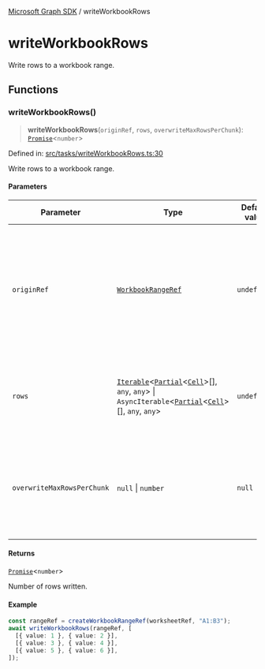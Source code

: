 [Microsoft Graph SDK](README.md) / writeWorkbookRows

# writeWorkbookRows

Write rows to a workbook range.

## Functions

### writeWorkbookRows()

> **writeWorkbookRows**(`originRef`, `rows`, `overwriteMaxRowsPerChunk`): [`Promise`](https://developer.mozilla.org/docs/Web/JavaScript/Reference/Global_Objects/Promise)\<`number`\>

Defined in: [src/tasks/writeWorkbookRows.ts:30](https://github.com/Future-Secure-AI/microsoft-graph/blob/main/src/tasks/writeWorkbookRows.ts#L30)

Write rows to a workbook range.

#### Parameters

| Parameter | Type | Default value | Description |
| ------ | ------ | ------ | ------ |
| `originRef` | [`WorkbookRangeRef`](WorkbookRangeRef.md#workbookrangeref) | `undefined` | The reference to the workbook range where rows will be written. Only the upper-left is used as an origin point. |
| `rows` | [`Iterable`](https://www.typescriptlang.org/docs/handbook/iterators-and-generators.html#iterable-interface)\<[`Partial`](https://www.typescriptlang.org/docs/handbook/utility-types.html#partialtype)\<[`Cell`](Cell.md#cell)\>[], `any`, `any`\> \| `AsyncIterable`\<[`Partial`](https://www.typescriptlang.org/docs/handbook/utility-types.html#partialtype)\<[`Cell`](Cell.md#cell)\>[], `any`, `any`\> | `undefined` | An iterable or async iterable of rows to write. Each row is an array of cells. |
| `overwriteMaxRowsPerChunk` | `null` \| `number` | `null` | Overwrite the number of rows per underlying request. DO NOT SET EXCEPT FOR ADVANCED TUNING. |

#### Returns

[`Promise`](https://developer.mozilla.org/docs/Web/JavaScript/Reference/Global_Objects/Promise)\<`number`\>

Number of rows written.

#### Example

```ts
const rangeRef = createWorkbookRangeRef(worksheetRef, "A1:B3");
await writeWorkbookRows(rangeRef, [
  [{ value: 1 }, { value: 2 }],
  [{ value: 3 }, { value: 4 }],
  [{ value: 5 }, { value: 6 }],
]);
```
